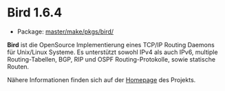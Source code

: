 # Bird 1.6.4
 - Package: [master/make/pkgs/bird/](https://github.com/Freetz-NG/freetz-ng/tree/master/make/pkgs/bird/)

**Bird** ist die OpenSource Implementierung eines TCP/IP Routing Daemons
für Unix/Linux Systeme. Es unterstützt sowohl IPv4 als auch IPv6,
multiple Routing-Tabellen, BGP, RIP und OSPF Routing-Protokolle, sowie
statische Routen.

Nähere Informationen finden sich auf der
[Homepage](http://bird.network.cz/) des Projekts.

